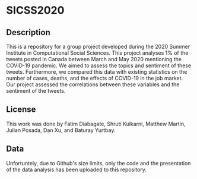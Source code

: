 # SICSS2020 

## Description

This is a repository for a group project developed during the 2020 Summer Institute in Computational Social Sciences.
This project analyses 1% of the tweets posted in Canada between March and May 2020 mentioning the COVID-19 pandemic. We aimed to assess the topics and sentiment of these tweets. 
Furthermore, we compared this data with existing statistics on the number of cases, deaths, and the effects of COVID-19 in the job market. Our project assessed the correlations between these variables and the sentiment of the tweets.

## License

This work was done by Fatim Diabagate, Shruti Kulkarni, Matthew Martin, Julian Posada, Dan Xu, and Baturay Yurtbay.

## Data

Unfortuntely, due to Github's size limits, only the code and the presentation of the data analysis has been uploaded to this repository.
